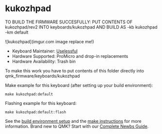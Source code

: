 # kukozhpad
TO BUILD THE FIRMWARE SUCCESFULLY: PUT CONTENTS OF kukozhpad/rev2 INTO keyboards/kukozhpad AND BUILD AS -kb kukozhpad -km default

![kukozhpad](imgur.com image replace me!)

* Keyboard Maintainer: [Uselessful](https://github.com/yourusername)
* Hardware Supported: ProMicro and drop-in replacements
* Hardware Availability: Trash bin

To make this work you have to put contents of this folder directly into qmk_firmware/keyboards/kukozhpad


Make example for this keyboard (after setting up your build environment):

    make kukozhpad:default

Flashing example for this keyboard:

    make kukozhpad:default:flash

See the [build environment setup](https://docs.qmk.fm/#/getting_started_build_tools) and the [make instructions](https://docs.qmk.fm/#/getting_started_make_guide) for more information. Brand new to QMK? Start with our [Complete Newbs Guide](https://docs.qmk.fm/#/newbs).

